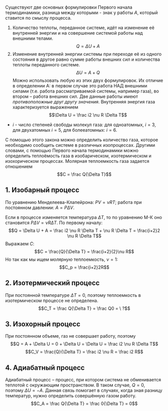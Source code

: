 Существуют две основных формулировки Первого начала термодинамики, разница между которыми - знак у работы $A$, который ставится по смыслу процесса.
1. Количество теплоты, переданное системе, идёт на изменение её внутренней энергии и на совершение системой работы над внешними телами. $$Q = \Delta U + A$$
2. Изменение внутренней энергии системы при переходе её из одного состояния в другое равно сумме работы внешних сил и количества теплоты переданного системе. $$\Delta U = A + Q$$
Можно использовать любую из этих двух формулировок. Их отличие в определении A: в первом случае это работа НАД внешними силами (т.е. работа рассматриваемой системы, например газа), во втором – работа внешних сил. Две данные работы имеют *противоположные друг другу значения*.
Внутренняя энергия газа характеризуется выражением $$\Delta U = \frac i2 \nu R \Delta T$$
- $i$ - число степеней свободы молекул газа: для одноатомных, $i=3$, для двухатомных $i=5$, для болееатомных: $i=6$.

С помощью этого закона можно определить количество газа, которое необходимо сообщить системе в различных изопроцессах. Другими словами, с помощью Первого начала термодинамики можно определить теплоёмость газа в изобарическом, изотермическом и изохорическом процессах.
Молярная теплоемкость газа задается отношением $$C = \frac Q{\Delta T}$$

## 1. Изобарный процесс
По уравнению Менделеева-Клапейрона: $PV = \nu RT$;
работа при постоянном давлении: $A = P\Delta V$.

Если в процессе изменяется температура $\Delta T$, то по уравнению М-К оно становится $P \Delta V = \nu R \Delta T$.
По первому началу: $$Q = \Delta U + A = \frac i2 \nu R \Delta T + \nu R \Delta T = \frac{i+2}2 \nu R \Delta T$$
Выражаем $C$:
$$C = \frac{Q}{\Delta T} = \frac{i+2}{2}\nu R$$
Но так как мы ищем *молярную* теплоемкость, $\nu = 1$:
$$C_p = \frac{i+2}2R$$
## 2. Изотермический процесс
При постоянной температуре $\Delta T = 0$, поэтому теплоемкость в изотермическом процессе не определена.
$$C_T = \frac Q{\Delta T} = \frac Q0 = \ ?$$
## 3. Изохорный процесс
При постоянном объеме, газ не совершает работу, поэтому
$$Q = A + \Delta U = 0 + \Delta U = \Delta U = \frac i2 \nu R \Delta T$$
$$C_V = \frac{Q}{\Delta T} = \frac i2 \nu R = \frac i2 R$$

## 4. Адиабатный процесс
Адиабатный процесс – процесс, при котором система не обменивается теплотой с окружающим пространством. В таком случае, $Q = 0$, поэтому $\Delta U = -A$. Данная связь помогает в случаях, когда зная разницу температур, нужно определить совершённую газом работу.
$$C_A = \frac Q{\Delta T} = \frac 0{\Delta T} = 0$$
